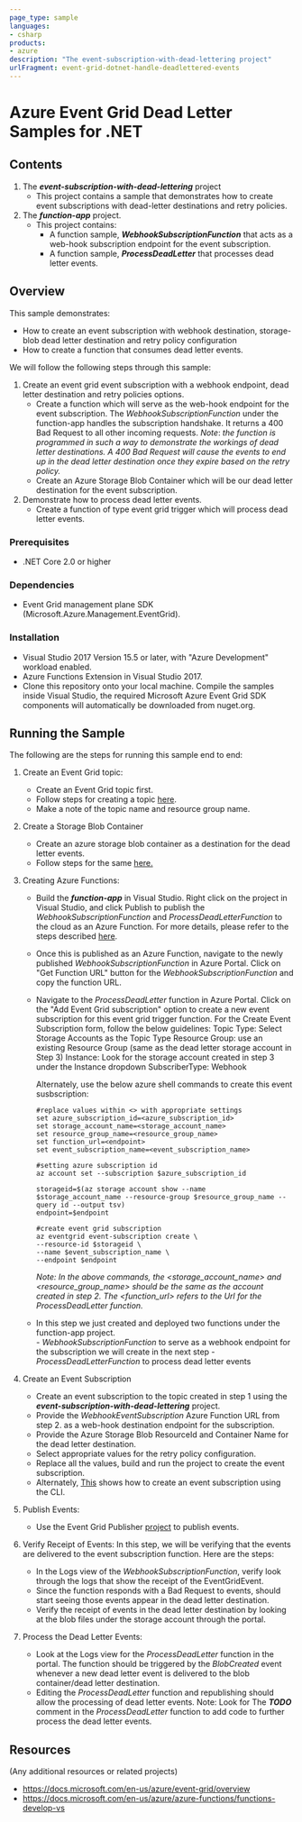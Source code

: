 ```yaml
---
page_type: sample
languages:
- csharp
products:
- azure
description: "The event-subscription-with-dead-lettering project"
urlFragment: event-grid-dotnet-handle-deadlettered-events
---
```


# Azure Event Grid Dead Letter Samples for .NET

## Contents
1. The ***event-subscription-with-dead-lettering*** project
	- This project contains a sample that demonstrates how to create event subscriptions with dead-letter destinations and 	retry policies.
2. The ***function-app*** project.
	- This project contains:
		- A function sample, ***WebhookSubscriptionFunction*** that acts as a web-hook subscription endpoint for the event subscription.
		- A function sample, ***ProcessDeadLetter*** that processes dead letter events.

## Overview

This sample demonstrates:
- How to create an event subscription with webhook destination, storage-blob dead letter destination and retry policy configuration 
- How to create a function that consumes dead letter events.

 We will follow the following steps through this sample:
 1. Create an event grid event subscription with a webhook endpoint, dead letter destination and retry policies options.
	- Create a function which will serve as the web-hook endpoint for the event subscription. The    	*WebhookSubscriptionFunction*  under the function-app handles the 
	   subscription handshake. It returns a 400 Bad Request to all other incoming requests. 
	   *Note*: *the function is programmed in such a way to demonstrate the workings of dead letter destinations.
		A 400 Bad Request will cause the events to end up in the dead letter destination once they expire based on the retry policy.*
	 - Create an Azure Storage Blob Container which will be our dead letter destination for the event subscription.
 2. Demonstrate how to process dead letter events. 
	- Create a function of type event grid trigger which will process dead letter events.



### Prerequisites
- .NET Core 2.0 or higher

### Dependencies
- Event Grid management plane SDK (Microsoft.Azure.Management.EventGrid).

### Installation
- Visual Studio 2017 Version 15.5 or later, with "Azure Development" workload enabled.
- Azure Functions Extension in Visual Studio 2017.
- Clone this repository onto your local machine. Compile the samples inside Visual Studio, the required Microsoft Azure Event Grid SDK components will automatically be downloaded from nuget.org.
 

 ## Running the Sample
 The following are the steps for running this sample end to end:

 1. Create an Event Grid topic: 
	 - Create an Event Grid topic first. 
	 - Follow steps for creating a topic [here](https://docs.microsoft.com/en-us/azure/event-grid/scripts/event-grid-cli-create-custom-topic.). 
	 - Make a note of the topic name and resource group name. 

 2. Create a Storage Blob Container
	  - Create an azure storage blob container as a destination for the dead letter events. 
	  - Follow steps for the same [here.](https://docs.microsoft.com/en-us/azure/storage/common/storage-create-storage-account%5C) 

 3. Creating Azure Functions:
	- Build the ***function-app*** in Visual Studio. Right click on the project in Visual Studio, and click Publish to publish the     	*WebhookSubscriptionFunction* and 
	   *ProcessDeadLetterFunction* to the cloud as an Azure Function. 
	   For more details, please refer to the steps described [here](https://docs.microsoft.com/en-us/azure/azure-functions/functions-create-your-first-function-visual-studio#publish-the-project-to-azure). 
	- Once this is published as an Azure Function, navigate to the newly published *WebhookSubscriptionFunction* in Azure Portal. Click on "Get Function URL" button for the *WebhookSubscriptionFunction* and copy the function URL.
	-  Navigate to the *ProcessDeadLetter* function in Azure Portal. 
	   Click on the "Add Event Grid subscription" option to create a new event subscription for this event grid trigger function.
	   For the Create Event Subscription form, follow the below guidelines:
			Topic Type: Select Storage Accounts as the Topic Type 
			Resource Group: use an existing Resource Group (same as the dead letter storage account in Step 3)
			Instance: Look for the storage account created in step 3 under the Instance dropdown
			SubscriberType: Webhook

		Alternately, use the below azure shell commands to create this event susbscription:
		
		```
		#replace values within <> with appropriate settings
		set azure_subscription_id=<azure_subscription_id>
		set storage_account_name=<storage_account_name>
		set resource_group_name=<resource_group_name>
		set function_url=<endpoint> 
		set event_subscription_name=<event_subscription_name>
		
		#setting azure subscription id
		az account set --subscription $azure_subscription_id  
		
		storageid=$(az storage account show --name $storage_account_name --resource-group $resource_group_name --			query id --output tsv)
		endpoint=$endpoint
		
		#create event grid subscription 	
		az eventgrid event-subscription create \
		--resource-id $storageid \
		--name $event_subscription_name \
		--endpoint $endpoint
		```	

		*Note: In the above commands, the <storage_account_name> and <resource_group_name> should be the same as the account created in step 2.  The <function_url> refers to the Url for the ProcessDeadLetter function.*

	- In this step we just created and deployed two functions under the function-app project.	
			- *WebhookSubscriptionFunction* to serve as a webhook endpoint for the subscription we will create in the next step
			- *ProcessDeadLetterFunction* to process dead letter events
	
 4. Create an Event Subscription
	- Create an event subscription to the topic created in step 1 using the ***event-subscription-with-dead-lettering*** project.
	- Provide the *WebhookEventSubscription* Azure Function URL from step 2. as a web-hook destination endpoint for the subscription. 
	- Provide the Azure Storage Blob ResourceId and Container Name for the dead letter destination.
	- Select appropriate values for the retry policy configuration. 
	- Replace all the values, build and run the project to create the event subscription.
	- Alternately, [This](https://docs.microsoft.com/en-us/azure/event-grid/scripts/event-grid-cli-subscribe-custom-topic) shows how to create an event subscription using the CLI.

 5. Publish Events:
	- Use the Event Grid Publisher [project](https://github.com/Azure-Samples/event-grid-dotnet-publish-consume-events/tree/master/EventGridPublisher) to publish events.
 6. Verify Receipt of Events: 
	In this step, we will be verifying that the events are delivered to the event subscription function. Here are the steps:
	- In the Logs view of the *WebhookSubscriptionFunction*, verify look through the logs that show the receipt of the EventGridEvent.
	- Since the function responds with a Bad Request to events, should start seeing those events appear in the dead letter destination.
	- Verify the receipt of events in the dead letter destination by looking at the blob files under the storage account through the portal.

 7. Process the Dead Letter Events:
	- Look at the Logs view for the *ProcessDeadLetter* function in the portal. The function should be triggered by the *BlobCreated* event whenever a new dead letter event is delivered to the blob container/dead letter destination. 
	- Editing the *ProcessDeadLetter* function and republishing should allow the processing of dead letter events. 
	   Note: Look for The ***TODO*** comment in the *ProcessDeadLetter* function to add code to further process the dead letter events.

## Resources

(Any additional resources or related projects)

- https://docs.microsoft.com/en-us/azure/event-grid/overview
- https://docs.microsoft.com/en-us/azure/azure-functions/functions-develop-vs
